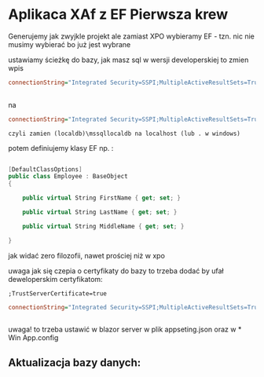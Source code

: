 # Aplikaca XAf z EF Pierwsza krew



Generujemy jak zwyjkle projekt ale zamiast XPO wybieramy EF - tzn. nic nie musimy wybierać bo już jest wybrane



ustawiamy ścieżkę do bazy, jak masz sql w wersji developerskiej to zmien wpis 

```ini
connectionString="Integrated Security=SSPI;MultipleActiveResultSets=True;Data Source=(localdb)\mssqllocaldb;Initial Catalog=MyXafSolution" providerName="System.Data.SqlClient" />
  
```

na 

```ini
connectionString="Integrated Security=SSPI;MultipleActiveResultSets=True;Data Source=.;Initial Catalog=MyXafSolution" providerName="System.Data.SqlClient" />
```



```
czyli zamien (localdb)\mssqllocaldb na localhost (lub . w windows)
```

potem definiujemy klasy EF np. :

```csharp

[DefaultClassOptions]
public class Employee : BaseObject
{

    public virtual String FirstName { get; set; }

    public virtual String LastName { get; set; }

    public virtual String MiddleName { get; set; }

}
```

jak widać zero filozofii, nawet prościej niż w xpo



uwaga jak się czepia o certyfikaty do bazy to trzeba dodać by ufał deweloperskim certyfikatom:

`;TrustServerCertificate=true`

```ini
connectionString="Integrated Security=SSPI;MultipleActiveResultSets=True;Data Source=.;Initial Catalog=DXApplicationEF;TrustServerCertificate=true" 
  
```



uwaga! to trzeba ustawić w blazor server w plik appseting.json oraz w * Win App.config





## Aktualizacja bazy danych: